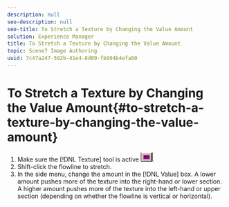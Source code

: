 ```yaml
---
description: null
seo-description: null
seo-title: To Stretch a Texture by Changing the Value Amount
solution: Experience Manager
title: To Stretch a Texture by Changing the Value Amount
topic: Scene7 Image Authoring
uuid: 7c47a247-592b-41e4-8d09-fb994b4efa60
---
```


# To Stretch a Texture by Changing the Value Amount{#to-stretch-a-texture-by-changing-the-value-amount}

1. Make sure the [!DNL Texture] tool is active ![](assets/texture.png).
1. Shift-click the flowline to stretch.
1. In the side menu, change the amount in the [!DNL Value] box.
A lower amount pushes more of the texture into the right-hand or lower section. A higher amount pushes more of the texture into the left-hand or upper section (depending on whether the flowline is vertical or horizontal). 
